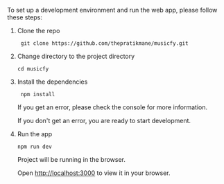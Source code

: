 To set up a development environment and run the web app, please follow these steps:

1. Clone the repo

   ```shell
    git clone https://github.com/thepratikmane/musicfy.git
   ```

2. Change directory to the project directory

    ```shell
    cd musicfy
    ```

3. Install the dependencies
   
    ```shell
     npm install
    ```

    If you get an error, please check the console for more information.

    If you don't get an error, you are ready to start development.

4. Run the app
   
    ```shell
    npm run dev
    ```

    Project will be running in the browser.

    Open [http://localhost:3000](http://localhost:3000) to view it in your browser.


